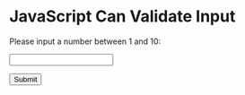 <!DOCTYPE html>
<html>
<body>

<h1>JavaScript Can Validate Input</h1>

<p>Please input a number between 1 and 10:</p>

<input id="numb">

<button type="button" onclick="myFunction()">Submit</button>

<p id="demo"></p>

<script>
function myFunction() {
    var x, text;

    // Get the value of the input field with id="numb"
    x = document.getElementById("numb").value;

    // If x is Not a Number or less than one or greater than 10
    if (isNaN(x) || x < 1 || x > 10) {
        text = "Input not valid";
    } else {
        text = "Input OK";
    }
 document.getElementById("demo").innerHTML = text;
}
</script>

</body>
</html>
